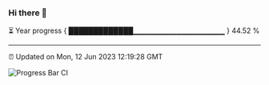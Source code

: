 ### Hi there 👋

⏳ Year progress { █████████████▁▁▁▁▁▁▁▁▁▁▁▁▁▁▁▁▁ } 44.52 %

---

⏰ Updated on Mon, 12 Jun 2023 12:19:28 GMT

![Progress Bar CI](https://github.com/liununu/liununu/workflows/Progress%20Bar%20CI/badge.svg)

